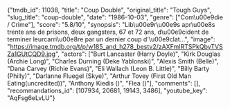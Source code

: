 {"tmdb_id": 11038, "title": "Coup Double", "original_title": "Tough Guys", "slug_title": "coup-double", "date": "1986-10-03", "genre": ["Com\u00e9die / Crime"], "score": "5.8/10", "synopsis": "Lib\u00e9r\u00e9s apr\u00e8s trente ans de prisons, deux gangsters, 67 et 72 ans, d\u00e9cident de terminer leurcarri\u00e8re par un dernier coup d'\u00e9clat...", "image": "https://image.tmdb.org/t/p/w185_and_h278_bestv2/zAXFmIRTSPkQbyTVSZa1GUtCQD9.jpg", "actors": ["Burt Lancaster (Harry Doyle)", "Kirk Douglas (Archie Long)", "Charles Durning (Deke Yablonski)", "Alexis Smith (Belle)", "Dana Carvey (Richie Evans)", "Eli Wallach (Leon B. Little)", "Billy Barty (Philly)", "Darlanne Fluegel (Skye)", "Arthur Tovey (First Old Man Eating(uncredited))", "Anthony Kiedis ()", "Flea ()"], "comments": [], "recommandations_id": [107934, 20681, 19143, 3486], "youtube_key": "AqFsg6eLvLU"}